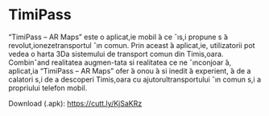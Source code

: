 # TimiPass

“TimiPass – AR Maps” este o aplicat,ie mobil ̆a ce ˆıs,i propune s ̆a revolut,ionezetransportul ˆın comun.  Prin aceast ̆a aplicat,ie, utilizatorii pot vedea o harta 3Da sistemului de transport comun din Timis,oara.  Combinˆand realitatea augmen-tata  si  realitatea  ce  ne ˆınconjoar ̆a,  aplicat,ia  “TimiPass  –  AR  Maps”  ofer ̆a  onou ̆a si inedit ̆a experient, ̆a de a calatori s,i de a descoperi Timis,oara cu ajutorultransportului ˆın comun s,i a propriului telefon mobil.

Download (.apk): https://cutt.ly/KjSaKRz
